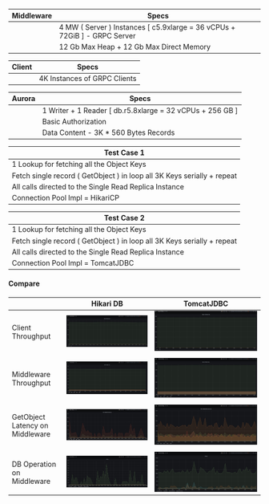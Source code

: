 | Middleware | Specs |
| ----------- | ----------- |
| | 4 MW ( Server ) Instances [ c5.9xlarge = 36 vCPUs + 72GiB ] - GRPC Server |
| | 12 Gb Max Heap + 12 Gb Max Direct Memory |


| Client | Specs |
| ----------- | ----------- |
| |4K Instances of GRPC Clients|


| Aurora | Specs |
| ----------- | ----------- |
| | 1 Writer + 1 Reader [ db.r5.8xlarge = 32 vCPUs + 256 GB ] |
| | Basic Authorization |
| | Data Content - 3K * 560 Bytes Records |


| Test Case 1 |
| ----------- |
|1 Lookup for fetching all the Object Keys|
| Fetch single record ( GetObject ) in loop all 3K Keys serially + repeat |
| All calls directed to the Single Read Replica Instance |
| Connection Pool Impl = HikariCP | 

| Test Case 2 |
| ----------- |
|1 Lookup for fetching all the Object Keys|
| Fetch single record ( GetObject ) in loop all 3K Keys serially + repeat |
| All calls directed to the Single Read Replica Instance |
| Connection Pool Impl = TomcatJDBC  | 

#### Compare 

|   | Hikari DB | TomcatJDBC |
| ----------- | ----------- | ----------- |
| Client Throughput | ![Client Throughput](hikari-cp-conn-pool/grafana-snaps/client-throughput.jpg) | ![Client Throughput](tomcat-jdbc-conn-pool/grafana-snaps/client-throughput.jpg) |
|| ||
| Middleware Throughput |![Middleware Throughput](hikari-cp-conn-pool/grafana-snaps/mw-throughput.jpg)| ![Middleware Throughput](tomcat-jdbc-conn-pool/grafana-snaps/mw-throughput.jpg) |
||||
| GetObject Latency on Middleware | ![GetObject Latency](hikari-cp-conn-pool/grafana-snaps/mw-getobject-latency.jpg) | ![GetObject Latency](tomcat-jdbc-conn-pool/grafana-snaps/mw-getobject-latency.jpg) |
||||
| DB Operation on Middleware |![DB Ops](hikari-cp-conn-pool/grafana-snaps/db-ops-mw.jpg)| ![DB Ops](tomcat-jdbc-conn-pool/grafana-snaps/db-ops-mw.jpg) |

